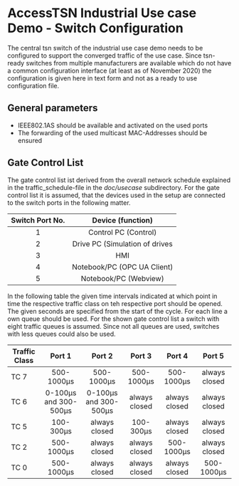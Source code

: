 # AccessTSN Industrial Use case Demo - Switch Configuration
The central tsn switch of the industrial use case demo needs to be configured to support the converged traffic of the use case. Since tsn-ready switches from multiple manufacturers are available which do not have a common configuration interface (at least as of November 2020) the configuration is given here in text form and not as a ready to use configuration file.

## General parameters
- IEEE802.1AS should be available and activated on the used ports
- The forwarding of the used multicast MAC-Addresses should be ensured

## Gate Control List
The gate control list ist derived from the overall network schedule explained in the traffic_schedule-file in the *doc/usecase* subdirectory. For the gate control list it is assumed, that the devices used in the setup are connected to the switch ports in the following matter.

| Switch Port No.     | Device (function)           | 
| :-----------------: |:----------------------:| 
| 1 | Control PC (Control) | 
| 2 | Drive PC (Simulation of drives|
| 3 | HMI| 
| 4 | Notebook/PC (OPC UA Client)       |
| 5 | Notebook/PC (Webview) |

In the following table the given time intervals indicated at which point in time the respective traffic class on teh respective port should be opened. The given seconds are specified from the start of the cycle. For each line a own queue should be used. For the shown gate control list a switch with eight traffic queues is assumed. Since not all queues are used, switches with less queues could also be used.

| Traffic Class | Port 1 | Port 2 | Port 3 | Port 4 | Port 5|
| ------------- |:------:|:------:|:------:|:------:|:------:|
| TC 7          | 500-1000µs|500-1000µs|500-1000µs|500-1000µs|always closed|
| TC 6          | 0-100µs and 300-500µs|0-100µs and 300-500µs|always closed|always closed|always closed|
| TC 5          | 100-300µs |always closed|100-300µs |always closed|always closed|
| TC 2          | 500-1000µs|always closed|always closed|500-1000µs|always closed|
| TC 0          | 500-1000µs|always closed|always closed|always closed|500-1000µs|
